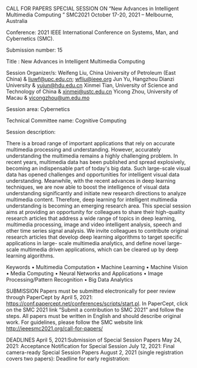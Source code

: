 

CALL FOR PAPERS 
SPECIAL SESSION ON
“New Advances in Intelligent Multimedia Computing ”
SMC2021
October 17-20, 2021 – Melbourne, Australia

Conference: 2021 IEEE International Conference on Systems, Man, and Cybernetics (SMC).

Submission number: 15

Title : New Advances in Intelligent Multimedia Computing

Session Organizer/s:
Weifeng Liu, China University of Petroleum (East China) & liuwf@upc.edu.cn; wfliu@ieee.org 
Jun Yu, Hangzhou Dianzi University & yujun@hdu.edu.cn
Xinmei Tian, University of Science and Technology of China & xinmei@ustc.edu.cn
Yicong Zhou, University of Macau & yicongzhou@um.edu.mo 

Session area: 
Cybernetics

Technical Committee name:
Cognitive Computing

Session description:

There is a broad range of important applications that rely on accurate multimedia processing and understanding. However, accurately understanding the multimedia remains a highly challenging problem. In recent years, multimedia data has been published and spread explosively, becoming an indispensable part of today's big data. Such large-scale visual data has opened challenges and opportunities for intelligent visual data understanding. Meanwhile, with the recent advances in deep learning techniques, we are now able to boost the intelligence of visual data understanding significantly and initiate new research directions to analyze multimedia content. Therefore, deep learning for intelligent multimedia understanding is becoming an emerging research area. 
This special session aims at providing an opportunity for colleagues to share their high-quality research articles that address a wide range of topics in deep learning, multimedia processing, image and video intelligent analysis, speech and other time series signal analysis. We invite colleagues to contribute original research articles that develop deep learning algorithms to target specific applications in large- scale multimedia analytics, and define novel large-scale multimedia driven applications, which can be cleared up by deep learning algorithms. 


Keywords
•	Multimedia Computation 
•	Machine Learning 
•	Machine Vision 
•	Media Computing 
•	Neural Networks and Applications 
•	Image Processing/Pattern Recognition 
•	Big Data Analytics 




SUBMISSION
Papers must be submitted electronically for peer review through PaperCept by April 5, 2021: https://conf.papercept.net/conferences/scripts/start.pl. In PaperCept, click on the SMC 2021  link “Submit a contribution to SMC 2021” and follow the steps. 
All papers must be written in English and should describe original work. For guidelines, please follow the SMC website link http://ieeesmc2021.org/call-for-papers/

DEADLINES
April 5, 2021:Submission of Special Session Papers
May 24, 2021: Acceptance Notification for Special Session
July 12, 2021: Final camera-ready Special Session Papers
August 2, 2021 (single registration covers two papers): Deadline for early registration: 

